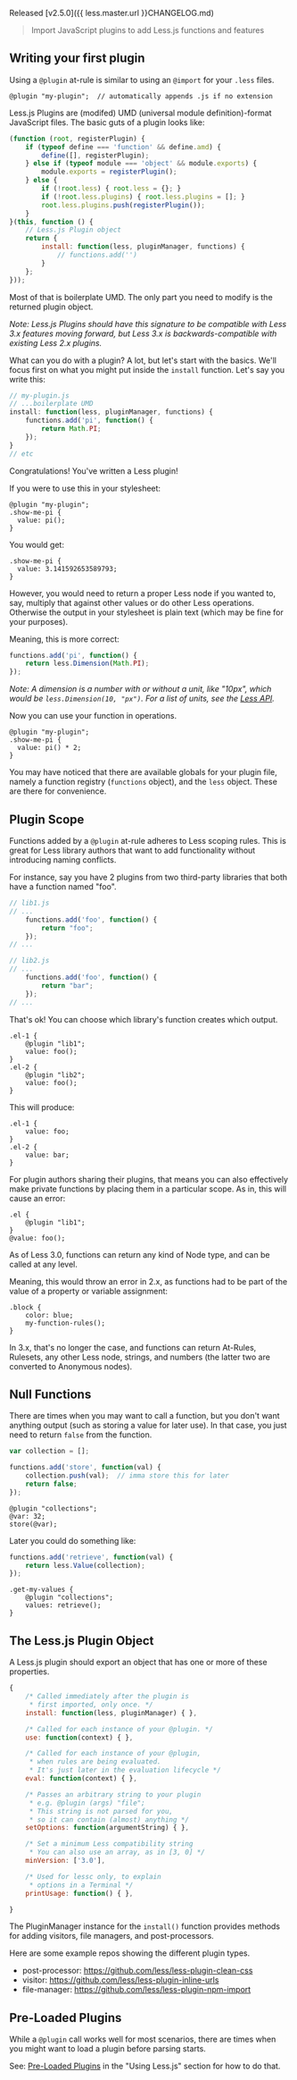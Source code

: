 Released [v2.5.0]({{ less.master.url }}CHANGELOG.md)

> Import JavaScript plugins to add Less.js functions and features

## Writing your first plugin

Using a `@plugin` at-rule is similar to using an `@import` for your `.less` files.
```less
@plugin "my-plugin";  // automatically appends .js if no extension
```
Less.js Plugins are (modifed) UMD (universal module definition)-format JavaScript files. The basic guts of a plugin looks like:
```js
(function (root, registerPlugin) { 
    if (typeof define === 'function' && define.amd) { 
        define([], registerPlugin);
    } else if (typeof module === 'object' && module.exports) { 
        module.exports = registerPlugin();
    } else { 
        if (!root.less) { root.less = {}; } 
        if (!root.less.plugins) { root.less.plugins = []; }
        root.less.plugins.push(registerPlugin());
    } 
}(this, function () {
    // Less.js Plugin object
    return {
        install: function(less, pluginManager, functions) {
            // functions.add('')
        }
    };
}));
```
Most of that is boilerplate UMD. The only part you need to modify is the returned plugin object.

_Note: Less.js Plugins should have this signature to be compatible with Less 3.x features moving forward, but Less 3.x is backwards-compatible with existing Less 2.x plugins._

What can you do with a plugin? A lot, but let's start with the basics. We'll focus first on what you might put inside the `install` function. Let's say you write this:

```js
// my-plugin.js
// ...boilerplate UMD
install: function(less, pluginManager, functions) {
    functions.add('pi', function() {
        return Math.PI;
    });
}
// etc
```
Congratulations! You've written a Less plugin! 

If you were to use this in your stylesheet:
```less
@plugin "my-plugin";
.show-me-pi {
  value: pi();
}
```
You would get:
```less
.show-me-pi {
  value: 3.141592653589793;
}
```
However, you would need to return a proper Less node if you wanted to, say, multiply that against other values or do other Less operations. Otherwise the output in your stylesheet is plain text (which may be fine for your purposes).

Meaning, this is more correct:
```js
functions.add('pi', function() {
    return less.Dimension(Math.PI);
});
```
_Note: A dimension is a number with or without a unit, like "10px", which would be `less.Dimension(10, "px")`. For a list of units, see the [Less API](TODO)._

Now you can use your function in operations.
```less
@plugin "my-plugin";
.show-me-pi {
  value: pi() * 2;
}
```

You may have noticed that there are available globals for your plugin file, namely a function registry (`functions` object), and the `less` object. These are there for convenience.


## Plugin Scope

Functions added by a `@plugin` at-rule adheres to Less scoping rules. This is great for Less library authors that want to add functionality without introducing naming conflicts.

For instance, say you have 2 plugins from two third-party libraries that both have a function named "foo".
```js
// lib1.js
// ...
    functions.add('foo', function() {
        return "foo";
    });
// ...

// lib2.js
// ...
    functions.add('foo', function() {
        return "bar";
    });
// ...
```
That's ok! You can choose which library's function creates which output.
```less
.el-1 {
    @plugin "lib1";
    value: foo();
}
.el-2 {
    @plugin "lib2";
    value: foo();
}
```
This will produce:
```less
.el-1 {
    value: foo;
}
.el-2 {
    value: bar;
}
```

For plugin authors sharing their plugins, that means you can also effectively make private functions by placing them in a particular scope. As in, this will cause an error:
```less
.el {
    @plugin "lib1";
}
@value: foo();
```

As of Less 3.0, functions can return any kind of Node type, and can be called at any level.

Meaning, this would throw an error in 2.x, as functions had to be part of the value of a property or variable assignment:
```less
.block {
    color: blue;
    my-function-rules();
}
```
In 3.x, that's no longer the case, and functions can return At-Rules, Rulesets, any other Less node, strings, and numbers (the latter two are converted to Anonymous nodes).

## Null Functions

There are times when you may want to call a function, but you don't want anything output (such as storing a value for later use). In that case, you just need to return `false` from the function.
```js
var collection = [];

functions.add('store', function(val) {
    collection.push(val);  // imma store this for later
    return false;
});
```
```less
@plugin "collections";
@var: 32;
store(@var);
```
Later you could do something like:
```js
functions.add('retrieve', function(val) {
    return less.Value(collection);
});
```
```less
.get-my-values {
    @plugin "collections";
    values: retrieve();   
}
```

## The Less.js Plugin Object

A Less.js plugin should export an object that has one or more of these properties.
```js
{
    /* Called immediately after the plugin is 
     * first imported, only once. */
    install: function(less, pluginManager) { },

    /* Called for each instance of your @plugin. */
    use: function(context) { },

    /* Called for each instance of your @plugin, 
     * when rules are being evaluated.
     * It's just later in the evaluation lifecycle */
    eval: function(context) { },

    /* Passes an arbitrary string to your plugin 
     * e.g. @plugin (args) "file";
     * This string is not parsed for you, 
     * so it can contain (almost) anything */
    setOptions: function(argumentString) { },

    /* Set a minimum Less compatibility string
     * You can also use an array, as in [3, 0] */
    minVersion: ['3.0'],

    /* Used for lessc only, to explain 
     * options in a Terminal */
    printUsage: function() { },

}
```
The PluginManager instance for the `install()` function provides methods for adding visitors, file managers, and post-processors.

Here are some example repos showing the different plugin types. <!-- TODO: updated examples -->
 - post-processor: https://github.com/less/less-plugin-clean-css
 - visitor: https://github.com/less/less-plugin-inline-urls
 - file-manager: https://github.com/less/less-plugin-npm-import

## Pre-Loaded Plugins

While a `@plugin` call works well for most scenarios, there are times when you might want to load a plugin before parsing starts.

See: [Pre-Loaded Plugins](/usage/#plugins) in the "Using Less.js" section for how to do that.
